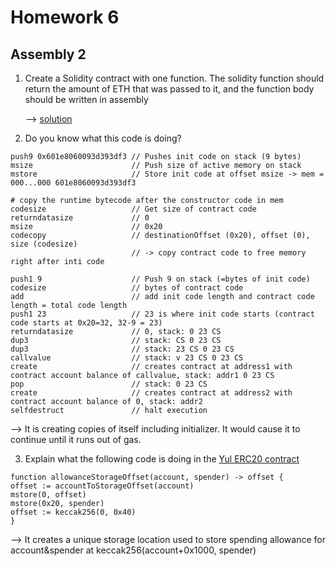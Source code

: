 # Homework 6   
## Assembly 2
1. Create a Solidity contract with one function. The solidity function should return the amount of ETH that was passed to it, and the
function body should be written in assembly     
     
    --> [solution](https://github.com/tikisailor/expert-solidity-bootcamp/tree/main/Homework6/EthAmount.sol)     
     
2. Do you know what this code is doing?    
    
```
push9 0x601e8060093d393df3 // Pushes init code on stack (9 bytes)
msize                      // Push size of active memory on stack
mstore                     // Store init code at offset msize -> mem = 000...000 601e8060093d393df3

# copy the runtime bytecode after the constructor code in mem
codesize                   // Get size of contract code
returndatasize             // 0
msize                      // 0x20
codecopy                   // destinationOffset (0x20), offset (0), size (codesize) 
                           // -> copy contract code to free memory right after inti code

push1 9                    // Push 9 on stack (=bytes of init code)
codesize                   // bytes of contract code
add                        // add init code length and contract code length = total code length
push1 23                   // 23 is where init code starts (contract code starts at 0x20=32, 32-9 = 23)
returndatasize             // 0, stack: 0 23 CS
dup3                       // stack: CS 0 23 CS
dup3                       // stack: 23 CS 0 23 CS
callvalue                  // stack: v 23 CS 0 23 CS
create                     // creates contract at address1 with contract account balance of callvalue, stack: addr1 0 23 CS
pop                        // stack: 0 23 CS
create                     // creates contract at address2 with contract account balance of 0, stack: addr2
selfdestruct               // halt execution
```    

--> It is creating copies of itself including initializer. It would cause it to continue until it runs out of gas.
      
3. Explain what the following code is doing in the [Yul ERC20 contract](https://docs.soliditylang.org/en/v0.8.15/yul.html#complete-erc20-example)  
```
function allowanceStorageOffset(account, spender) -> offset {
offset := accountToStorageOffset(account)
mstore(0, offset)
mstore(0x20, spender)
offset := keccak256(0, 0x40)
}
```   
--> It creates a unique storage location used to store spending allowance for account&spender at keccak256(account+0x1000, spender)